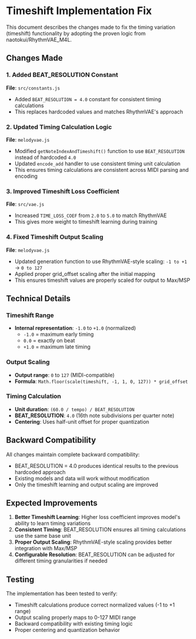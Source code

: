 # Timeshift Implementation Fix

This document describes the changes made to fix the timing variation (timeshift) functionality by adopting the proven logic from naotokui/RhythmVAE_M4L.

## Changes Made

### 1. Added BEAT_RESOLUTION Constant

**File**: `src/constants.js`
- Added `BEAT_RESOLUTION = 4.0` constant for consistent timing calculations
- This replaces hardcoded values and matches RhythmVAE's approach

### 2. Updated Timing Calculation Logic

**File**: `melodyvae.js`
- Modified `getNoteIndexAndTimeshift()` function to use `BEAT_RESOLUTION` instead of hardcoded `4.0`
- Updated `encode_add` handler to use consistent timing unit calculation
- This ensures timing calculations are consistent across MIDI parsing and encoding

### 3. Improved Timeshift Loss Coefficient

**File**: `src/vae.js`
- Increased `TIME_LOSS_COEF` from `2.0` to `5.0` to match RhythmVAE
- This gives more weight to timeshift learning during training

### 4. Fixed Timeshift Output Scaling

**File**: `melodyvae.js`
- Updated generation function to use RhythmVAE-style scaling: `-1 to +1` → `0 to 127`
- Applied proper grid_offset scaling after the initial mapping
- This ensures timeshift values are properly scaled for output to Max/MSP

## Technical Details

### Timeshift Range
- **Internal representation**: `-1.0` to `+1.0` (normalized)
  - `-1.0` = maximum early timing
  - `0.0` = exactly on beat
  - `+1.0` = maximum late timing

### Output Scaling
- **Output range**: `0` to `127` (MIDI-compatible)
- **Formula**: `Math.floor(scale(timeshift, -1, 1, 0, 127)) * grid_offset`

### Timing Calculation
- **Unit duration**: `(60.0 / tempo) / BEAT_RESOLUTION`
- **BEAT_RESOLUTION**: `4.0` (16th note subdivisions per quarter note)
- **Centering**: Uses half-unit offset for proper quantization

## Backward Compatibility

All changes maintain complete backward compatibility:
- BEAT_RESOLUTION = 4.0 produces identical results to the previous hardcoded approach
- Existing models and data will work without modification
- Only the timeshift learning and output scaling are improved

## Expected Improvements

1. **Better Timeshift Learning**: Higher loss coefficient improves model's ability to learn timing variations
2. **Consistent Timing**: BEAT_RESOLUTION ensures all timing calculations use the same base unit
3. **Proper Output Scaling**: RhythmVAE-style scaling provides better integration with Max/MSP
4. **Configurable Resolution**: BEAT_RESOLUTION can be adjusted for different timing granularities if needed

## Testing

The implementation has been tested to verify:
- Timeshift calculations produce correct normalized values (-1 to +1 range)
- Output scaling properly maps to 0-127 MIDI range
- Backward compatibility with existing timing logic
- Proper centering and quantization behavior
